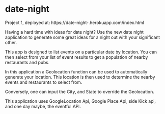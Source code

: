 # date-night
Project 1, deployed at: https://date-night-.herokuapp.com/index.html

Having a hard time with ideas for date night?  Use the new date night application to generate some great ideas for a night out with your significant other.

This app is designed to list events on a particular date by location.  You can then select from your list of event results to get a population of nearby restaurants and pubs.

In this application a Geolocation function can be used to automatically generate your location.  This location is then used to determine the nearby events and restaurants to select from.  

Conversely, one can input the City, and State to override the Geolocation.

This application uses GoogleLocation Api, Google Place Api, side Kick api, and one day maybe, the eventful API.
